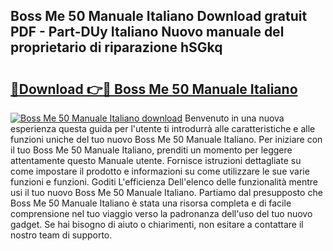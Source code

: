 ## Boss Me 50 Manuale Italiano Download gratuit PDF - Part-DUy Italiano Nuovo manuale del proprietario di riparazione hSGkq

# <h2><a href="http://dfgvs8v.blite.top/?on=Boss+Me+50+Manuale+Italiano">🔗Download 👉🔴 Boss Me 50 Manuale Italiano</a></h2>

[![Boss Me 50 Manuale Italiano download](https://i.imgur.com/lujVjoI.png)](http://dfgvs8v.blite.top/?on=Boss+Me+50+Manuale+Italiano)
Benvenuto in una nuova esperienza questa guida per l'utente ti introdurrà alle caratteristiche e alle funzioni uniche del tuo nuovo Boss Me 50 Manuale Italiano. Per iniziare con il tuo Boss Me 50 Manuale Italiano, prenditi un momento per leggere attentamente questo Manuale utente. Fornisce istruzioni dettagliate su come impostare il prodotto e informazioni su come utilizzare le sue varie funzioni e funzioni. Goditi L'efficienza Dell'elenco delle funzionalità mentre usi il tuo nuovo Boss Me 50 Manuale Italiano. Partiamo dal presupposto che Boss Me 50 Manuale Italiano è stata una risorsa completa e di facile comprensione nel tuo viaggio verso la padronanza dell'uso del tuo nuovo gadget. Se hai bisogno di aiuto o chiarimenti, non esitare a contattare il nostro team di supporto.
